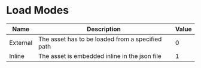 # Load Modes

Name | Description | Value
-- | -- | --
External | The asset has to be loaded from a specified path | 0
Inline | The asset is embedded inline in the json file | 1
